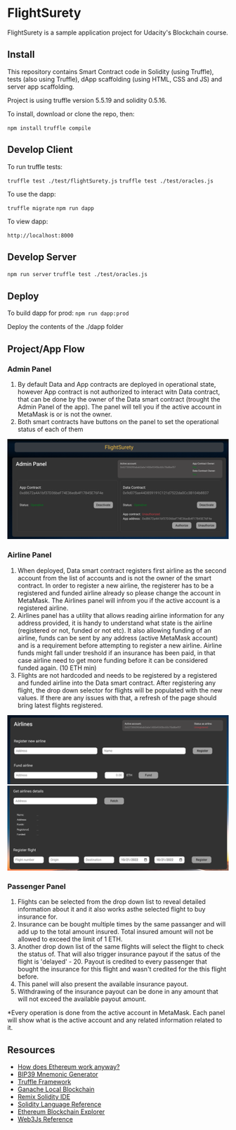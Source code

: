 # FlightSurety

FlightSurety is a sample application project for Udacity's Blockchain course.

## Install

This repository contains Smart Contract code in Solidity (using Truffle), tests (also using Truffle), dApp scaffolding (using HTML, CSS and JS) and server app scaffolding.

Project is using truffle version 5.5.19 and solidity 0.5.16.

To install, download or clone the repo, then:

`npm install`
`truffle compile`

## Develop Client

To run truffle tests:

`truffle test ./test/flightSurety.js`
`truffle test ./test/oracles.js`

To use the dapp:

`truffle migrate`
`npm run dapp`

To view dapp:

`http://localhost:8000`

## Develop Server

`npm run server`
`truffle test ./test/oracles.js`

## Deploy

To build dapp for prod:
`npm run dapp:prod`

Deploy the contents of the ./dapp folder

## Project/App Flow

### Admin Panel
1. By default Data and App contracts are deployed in operational state, however App contract is not authorized to interact witn Data contract, that can be done by the owner of the Data smart contract (trought the Admin Panel of the app). The panel will tell you if the active account in MetaMask is or is not the owner.
2. Both smart contracts have buttons on the panel to set the operational status  of each of them

![truffle test](images/admin-panel.png)

### Airline Panel
1. When deployed, Data smart contract registers first airline as the second account from the list of accounts and is not the owner of the smart contract. In order to register a new airline, the registerer has to be a registered and funded airline already so please change the account in MetaMask. The Airlines panel will infrom you if the active account is a registered airline.
2. Airlines panel has a utility that allows reading airline information for any address provided, it is handy to understand what state is the airline (registered or not, funded or not etc). It also allowing funding of an airline, funds can be sent by any address (active MetaMask account) and is a requirement before attempting to register a new airline. Airline funds might fall under treshold if an insurance has been paid, in that case airline need to get more funding before it can be considered funded again. (10 ETH min)  
3.  Flights are not hardcoded and needs to be registered by a registered and funded airline into the Data smart contract. After registering any flight, the drop down  selector  for flights will be populated with the new values. If there are any issues with that, a refresh of the page should bring latest flights registered.

![](images/airlines-1.png)
![](images/airlines-2.png)

### Passenger Panel
1. Flights can be selected from the drop down list to reveal detailed information about it and it also works asthe selected flight to buy insurance for.
2. Insurance can be bought multiple times by the same passanger and will add up to the total amount insured. Total insured amount will not be allowed to exceed the limit of 1 ETH.
3. Another drop down list of the same flights will select the flight to check the status of. That will also trigger insurance payout if the satus of the flight is 'delayed' - 20. Payout is credited to every passenger that bought the insurance for this flight and wasn't credited for the this flight before.
4. This panel will also present the available insurance payout.
5. Withdrawing of the insurance payout can be done in any amount that will not exceed the available payout amount.

*Every operation is done from the active account in MetaMask. Each panel will show what is the active account and any related information related to it.


## Resources

* [How does Ethereum work anyway?](https://medium.com/@preethikasireddy/how-does-ethereum-work-anyway-22d1df506369)
* [BIP39 Mnemonic Generator](https://iancoleman.io/bip39/)
* [Truffle Framework](http://truffleframework.com/)
* [Ganache Local Blockchain](http://truffleframework.com/ganache/)
* [Remix Solidity IDE](https://remix.ethereum.org/)
* [Solidity Language Reference](http://solidity.readthedocs.io/en/v0.4.24/)
* [Ethereum Blockchain Explorer](https://etherscan.io/)
* [Web3Js Reference](https://github.com/ethereum/wiki/wiki/JavaScript-API)